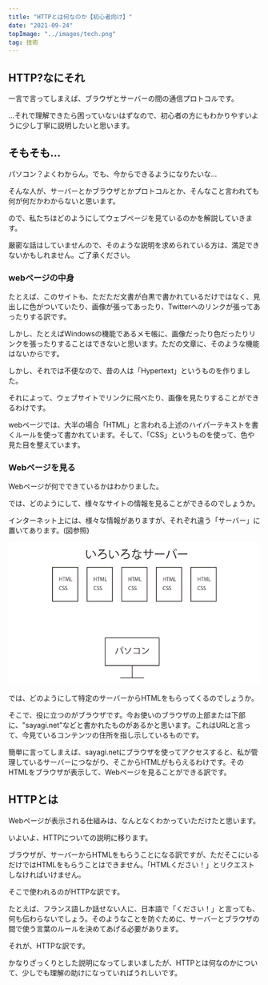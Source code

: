 ```yaml
---
title: "HTTPとは何なのか【初心者向け】"
date: "2021-09-24"
topImage: "../images/tech.png"
tag: 技術
---
```

## HTTP?なにそれ
一言で言ってしまえば、ブラウザとサーバーの間の通信プロトコルです。

...それで理解できたら困っていないはずなので、初心者の方にもわかりやすいように少し丁寧に説明したいと思います。

## そもそも...
パソコン？よくわからん。でも、今からできるようになりたいな...

そんな人が、サーバーとかブラウザとかプロトコルとか、そんなこと言われても何が何だかわからないと思います。

ので、私たちはどのようにしてウェブページを見ているのかを解説していきます。

厳密な話はしていませんので、そのような説明を求められている方は、満足できないかもしれません。ご了承ください。

### webページの中身
たとえば、このサイトも、ただただ文書が白黒で書かれているだけではなく、見出しに色がついていたり、画像が張ってあったり、Twitterへのリンクが張ってあったりする訳です。

しかし、たとえばWindowsの機能であるメモ帳に、画像だったり色だったりリンクを張ったりすることはできないと思います。ただの文章に、そのような機能はないからです。

しかし、それでは不便なので、昔の人は「Hypertext」というものを作りました。

それによって、ウェブサイトでリンクに飛べたり、画像を見たりすることができるわけです。

webページでは、大半の場合「HTML」と言われる上述のハイパーテキストを書くルールを使って書かれています。そして、「CSS」というものを使って、色や見た目を整えています。

### Webページを見る
Webページが何でできているかはわかりました。

では、どのようにして、様々なサイトの情報を見ることができるのでしょうか。

インターネット上には、様々な情報がありますが、それぞれ違う「サーバー」に置いてあります。(図参照)

![サーバーに置かれたHTML](../images/server-and-html.jpg)

では、どのようにして特定のサーバーからHTMLをもらってくるのでしょうか。

そこで、役に立つのがブラウザです。今お使いのブラウザの上部または下部に、"sayagi.net"などと書かれたものがあるかと思います。これはURLと言って、今見ているコンテンツの住所を指し示しているものです。

簡単に言ってしまえば、sayagi.netにブラウザを使ってアクセスすると、私が管理しているサーバーにつながり、そこからHTMLがもらえるわけです。そのHTMLをブラウザが表示して、Webページを見ることができる訳です。

## HTTPとは
Webページが表示される仕組みは、なんとなくわかっていただけたと思います。

いよいよ、HTTPについての説明に移ります。

ブラウザが、サーバーからHTMLをもらうことになる訳ですが、ただそこにいるだけではHTMLをもらうことはできません。「HTMLください！」とリクエストしなければいけません。

そこで使われるのがHTTPな訳です。

たとえば、フランス語しか話せない人に、日本語で「ください！」と言っても、何も伝わらないでしょう。そのようなことを防ぐために、サーバーとブラウザの間で使う言葉のルールを決めてあげる必要があります。

それが、HTTPな訳です。

かなりざっくりとした説明になってしまいましたが、HTTPとは何なのかについて、少しでも理解の助けになっていればうれしいです。